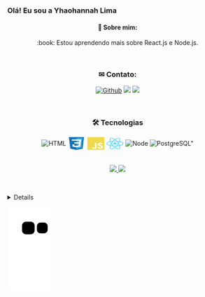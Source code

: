 ### Olá! Eu sou a Yhaohannah Lima 

<h4 align="center">🌈 Sobre mim: </h4>


<p align="center"> :book: Estou aprendendo mais sobre React.js e Node.js. </p>

<br/>
  
<h3 align="center">✉ Contato:</h3>
<p align="center">
<a href="https://github.com/pam18" target="_blank"><img alt="Github" src="https://img.shields.io/badge/GitHub-%2312100E.svg?&style=for-the-badge&logo=Github&logoColor=white" /></a>
 <a href="https://www.linkedin.com/in/yhaohannah-lima-954690216/" target="_blank"><img src="https://img.shields.io/badge/LinkedIn-0077B5?style=for-the-badge&logo=linkedin&logoColor=white" target="_blank"></a> 
<a href="mailto:yha.lima@outlook.com"><img src="https://img.shields.io/badge/Gmail-D14836?style=for-the-badge&logo=gmail&logoColor=white" /></a>
</p>

<br/>
  
<h3 align="center">🛠️ Tecnologias</h3>  
<div align="center" style="display: inline_block">
  <img align="center" alt="HTML" height="30" width="40" src="https://cdn.jsdelivr.net/gh/devicons/devicon/icons/html5/html5-original.svg">
  <img align="center" alt="CSS" height="30" width="40" src="https://raw.githubusercontent.com/devicons/devicon/master/icons/css3/css3-original.svg">  
  <img align="center" alt="Js" height="30" width="40" src="https://raw.githubusercontent.com/devicons/devicon/master/icons/javascript/javascript-plain.svg">
  <img align="center" alt="React" height="30" width="40" src="https://raw.githubusercontent.com/devicons/devicon/master/icons/react/react-original.svg">
  <img align="center" alt="Node" height="30" width="40" src="https://cdn.jsdelivr.net/gh/devicons/devicon/icons/nodejs/nodejs-plain.svg"/>
  <img align="center" alt=PostgreSQL" height="30" width="40" src="https://cdn.jsdelivr.net/gh/devicons/devicon/icons/postgresql/postgresql-plain-wordmark.svg"/>
</div>
<br/>
<br/>


<div align="center">
  <a href="https://github.com/pam18">
  <img height="180em" src="https://github-readme-stats.vercel.app/api?username=Pam18&show_icons=true&theme=radical&include_all_commits=true&count_private=true"/>
  <img height="180em" src="https://github-readme-stats.vercel.app/api/top-langs/?username=Pam18&layout=compact&langs_count=7&theme=radical"/>
</div>
  
<br/>

##

<details>
  <summary><b>📈 Atividades Recentes</b></summary>
  <br/>
   <a href="https://github.com/pam18"><img alt="Gráfico de atividade de Yhaohannah" src="https://activity-graph.herokuapp.com/graph?username=pam18&custom_title=Yhaohannah%20Lima's%20Contribution%20Graph&theme=react-dark" /></a>
  <br/>

</details>

  
![Snake animation](https://github.com/Pam18/Pam18/blob/output/github-contribution-grid-snake.svg)
</div>


 
